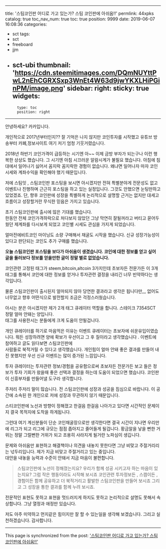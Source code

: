 
---
title: '스팀코인판 어디로 가고 있는가?  스팀 코인판에 아쉬움!!'
permlink: 44xpks
catalog: true
toc_nav_num: true
toc: true
position: 9999
date: 2019-06-07 16:08:36
categories:
- sct
tags:
- sct
- freeboard
- jjm
- sct-ubi
thumbnail: 'https://cdn.steemitimages.com/DQmNUYttPwL2nEhCGRXSxp3WnEt4W63d9jwYKXLHiPGinPM/image.png'
sidebar:
    right:
        sticky: true
widgets:
    -
        type: toc
        position: right
---


안녕하세요?  카카입니다.

개인적으로 2017년부터인지?? 잘 기억은 나지 않지만
코인투자를 시작했고 유튜브 방송부터 카폐,정보사이트
여기 저기 엄청 기웃거렸습니다.

2018년 하반기 코인가격이 급등하는 시기엔 
아~~ 이제 금방 부자가 되는구나 이런 행복한 상상도 했습니다.
그 시기엔 아침 시끄러운 알람시계가  불필요 했습니다.
아침에 침대에서 일어나기 싫어서  꼼지락 꼼지락한 경험이 없습니다. 
왜냐면 일어나자 마자  코인시세와 계좌수익을 확인해야 했기 때문입니다.

저에 스팀잇 , 스팀코인판 포스팅을 보시면 아시겠지만
전혀 특별분야게 전문성도 없고 이벤트나 진행하며 근근히 
포스팅을 하고 있는 실정입니다. 그것도 안했으면 눈팅만하고 있었겠죠.
단, 향후 코인판에 성장을 특별하게 논리적으로 설명할 근거는 없지만
대세고 흐름이고 성장할거란   무식한 믿음은 가지고 있습니다. 

초기 스팀코인판에 출시에 많은 기대를 했습니다.  
한동안 전체 코인가격하락으로 처다보지 않았던  그냥 막연히
잘될꺼라고 버티고 묻어두웠던 제계좌를 다시보게 되었고
코인별 시세도 관심을 가지게 되었습니다.

얼마전에비트코인 마이닝도 소량 구매해서  채굴도 시작을 했습니다.
신규 성장가능성이 있다고 판단되는 코인도 추가 구매를 했습니다. 

**오늘 스팀코인판 포스팅을 보다가 아쉬움이 생겼습니다. 
코인에 대한 정보를 얻고 싶어 글을 둘러보다 정보를 얻을만한 
글이 정말 별로 없었습니다.** 

코인관련 고정된 태그가 steem,bitcoin,altcoin 3가지인데
초보자든 전문가든 이 3개 태그를 통해서 코인에 대한
정보를 얻거나 투자관련 결정을 내리긴 너무 빈약하다는 생각입니다.

물론 스팀코인판이 출시된지 얼마되지 않아 당연한 결과라고
생각은 됩니다만,,, 없어도 너무없고 향후 어떤식으로 발전할지 
조금은 걱정스러웠습니다. 

아시는 분은 아시겠지만 제가 2개 태그 큐레이터 역할을 합니다.
스테이크 7354SCT 정말 얼마 안돼는 양입니다.  
태그를 사용한시는 분들에게 크게 도움이 안될겁니다. 

개인 큐레이터를 하기로 마음먹은 이유는 
이벤트 큐레이터는 초보자에 쉬운유입이였습니다.
뭐든 성장하려면 양에 확보가 우선이고 그 후 질이라고 생각했습니다 .
이벤트에 참여하고 글도 읽다보면 스팀코인판에  
사람들로 북적거릴 수 있다고 생각했습니다.
개인힘이 얼마 안돼 좋은 결과를 만들어 내진 못했지만
우선 신규 이벤트는 많이 증가된 느낌입니다. 

투자 큐레이터는 투자관련 정보/경험을 공유함으로써 
초보자든 전문가든  보고  들은 정보가 투자 기회가 왔을때 
좋은 선택과 결정을 하는데 도움이 되었으면 했습니다. 
코인판이 신흥부자를 만들어낼 도구라 생각합니다. 

주저리 주저리 말이 많습니다. 
전 스팀코인판에 성장과 성공을 짐심으로 바랍니다.
이 공간에 소속된 한 개인으로 저에 성장과 무관하지 않기 때문입니다. 

스티코인판에 노선과 방향이 정해졌고  한걸음 한걸음 나아가고 있다면
시간적인 문제이지 결국 목적지에 도착을 하게됩니다. 

그런대 여기 계신분들이 단순 코인채굴장으로만 생각한다면
결국 시간이 지나면 우리만에 리그가 되고 리그에 규모는 점점 좁아지고 
줄어들게 될겁니다.  황금알을 낳을 뻔한 거위는 정말 그럴뻔한 거위가 되고 
조용히 사라지게 될거란 노파심이 생깁니다. 

문제와 아쉬움만 표현하고 해결책이나 의견을 내놓지 못한다면
그냥 비맞고 주절거리리는 넋두리입니다.
제가 지금 비맞고 주절거리고 있는 중입니다.  
대안을 내놓을 능력과 수준이 안돼서 지금 마음이 불편합니다.

>스팀코인판에 노선이 정해졌는지요?
우리가 함께 성공 시키고자 하는 마음이 있는지요?
그럼 작은 행동이라도 시작해 보시죠
코인관련 투자정보든 , 스캠이든 , 경험이든 함께 공유하고
더 북적거리고 활발한 스팀코인판을 만들어 보시죠
그리고 그 성장을 통한 결과를 함께 누려 보시죠.

전문적인 표현도 못하고  표현을 멋드러지게 하지도 못하고
논리적으로 설명도 못해서 속상합니다. 
그냥 열정과 애정만 있습니다. 

저도 아주 미약하고 먼지같은 힘이지만 잘 할 수 있는일을 생각해 
보겠습니다.  그리고 실천하겠습니다. 감사합니다.

- - -

This page is synchronized from the post: ['스팀코인판 어디로 가고 있는가?  스팀 코인판에 아쉬움!!'](https://steemit.com/@kibumh/44xpks)
